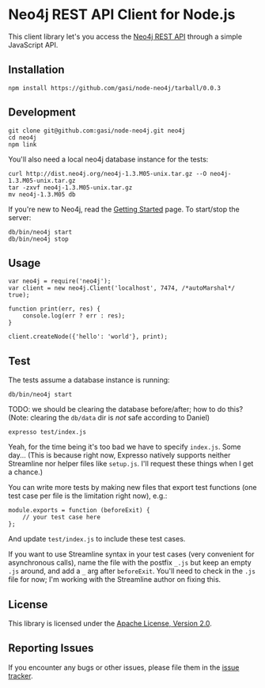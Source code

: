 Neo4j REST API Client for Node.js
=================================

This client library let's you access the [Neo4j REST API][neo-rest-api] through
a simple JavaScript API.


Installation
------------

    npm install https://github.com/gasi/node-neo4j/tarball/0.0.3


Development
------------

    git clone git@github.com:gasi/node-neo4j.git neo4j
    cd neo4j
    npm link

You'll also need a local neo4j database instance for the tests:

    curl http://dist.neo4j.org/neo4j-1.3.M05-unix.tar.gz --O neo4j-1.3.M05-unix.tar.gz
    tar -zxvf neo4j-1.3.M05-unix.tar.gz
    mv neo4j-1.3.M05 db

If you're new to Neo4j, read the [Getting Started][neo4j-getting-started] page.
To start/stop the server:

    db/bin/neo4j start
    db/bin/neo4j stop


Usage
-----

    var neo4j = require('neo4j');
    var client = new neo4j.Client('localhost', 7474, /*autoMarshal*/ true);

    function print(err, res) {
        console.log(err ? err : res);
    }

    client.createNode({'hello': 'world'}, print);


Test
----

The tests assume a database instance is running:

    db/bin/neo4j start

TODO: we should be clearing the database before/after; how to do this?
(Note: clearing the `db/data` dir is *not* safe according to Daniel)

    expresso test/index.js

Yeah, for the time being it's too bad we have to specify `index.js`. Some day...
(This is because right now, Expresso natively supports neither Streamline nor
helper files like `setup.js`. I'll request these things when I get a chance.)

You can write more tests by making new files that export test functions (one
test case per file is the limitation right now), e.g.:

    module.exports = function (beforeExit) {
        // your test case here
    };

And update `test/index.js` to include these test cases.

If you want to use Streamline syntax in your test cases (very convenient for
asynchronous calls), name the file with the postfix `_.js` but keep an empty
`.js` around, and add a `_` arg after `beforeExit`. You'll need to check in the
`.js` file for now; I'm working with the Streamline author on fixing this.


License
-------

This library is licensed under the [Apache License, Version 2.0][license].


Reporting Issues
----------------

If you encounter any bugs or other issues, please file them in the
[issue tracker][issue-tracker].


[neo-rest-api]: http://components.neo4j.org/neo4j-server/snapshot/rest.html
[neo4j-getting-started]: http://wiki.neo4j.org/content/Getting_Started_With_Neo4j_Server
[issue-tracker]: https://github.com/gasi/node-neo4j/issues
[license]: http://www.apache.org/licenses/LICENSE-2.0.html
